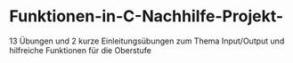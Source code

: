 # Funktionen-in-C-Nachhilfe-Projekt-

13 Übungen und 2 kurze Einleitungsübungen zum Thema Input/Output und hilfreiche Funktionen für die Oberstufe 
